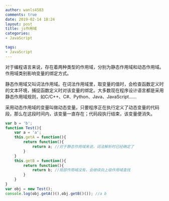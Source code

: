 ```yaml
---
author: wanls4583
comments: true
date: 2019-02-14 18:24
layout: post
title: js作用域
categories:
- JavaScript

tags:
- JavaScript
---
```


对于编程语言来说，存在着两种类型的作用域，分别为静态作用域和动态作用域。作用域类别影响变量的绑定方式。

静态作用域又叫词法作用域。在词法作用域里，取变量的值时，会检查函数定义时的文本环境，捕捉函数定义时对该变量的绑定。大多数现在程序设计语言都是采用静态作用域规则，如C/C++、C#、Python、Java、JavaScript……

采用动态作用域的变量叫做动态变量。只要程序正在执行定义了动态变量的代码段，那么在这段时间内，该变量一直存在；代码段执行结束，该变量便消失。

```javascript
var b = 'b';
function Test(){
    var a = 'a';
    this.getA = function(){
        return function(){
            return a; //对于静态作用域来说，词法解析时已经确定了
        }
    }
    this.getB = function(){
        return function(){
            return b; //局部作用域没有，会继续向上级作用域查找
        }
    }
}
var obj = new Test();
console.log(obj.getA()(),obj.getB()()); //a b
```